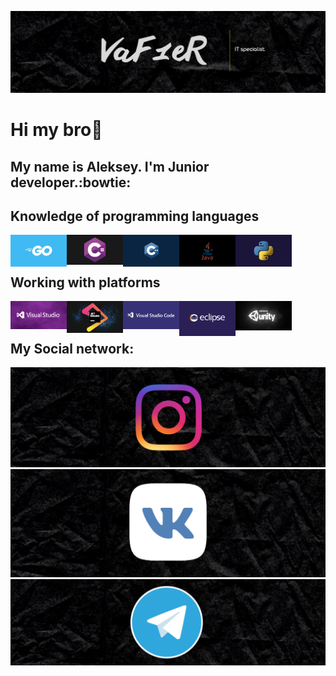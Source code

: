 [![Header](https://github.com/Leshawolf/Leshawolf/blob/main/image/Header/Logo.png)](https://github.com/Leshawolf)

# Hi my bro👋
##  My name is Aleksey. I'm Junior developer.:bowtie:

## Knowledge of programming languages
<img align="left" alt="Go" width="90px" src="https://github.com/Leshawolf/Leshawolf/blob/main/image/Language/Golang.png" />
<img align="left" alt="C#" width="90px" src="https://github.com/Leshawolf/Leshawolf/blob/main/image/Language/C%23.jpeg" />
<img align="left" alt="C++" width="90px" src="https://github.com/Leshawolf/Leshawolf/blob/main/image/Language/C%2B%2B.jpeg" />
<img align="left" alt="Java" width="90px" src="https://raw.githubusercontent.com/Leshawolf/Leshawolf/main/image/Language/Java.webp" />
<img align="left" alt="Python" width="90px" src="https://github.com/Leshawolf/Leshawolf/blob/main/image/Language/Python.jpg" />
<br />
<br />

## Working with platforms

<img align="left" alt="Visual Studio 2022" width="90px" src="https://github.com/Leshawolf/Leshawolf/blob/main/image/Platforms/Visual%20Studio.jpeg" />
<img align="left" alt="JetBrains" width="90px" src="https://raw.githubusercontent.com/Leshawolf/Leshawolf/main/image/Platforms/jetbrains.webp" />
<img align="left" alt="Visual Code" width="90px" src="https://github.com/Leshawolf/Leshawolf/blob/main/image/Platforms/Visual%20Code.png" />
<img align="left" alt="Eclipse" width="90px" src="https://github.com/Leshawolf/Leshawolf/blob/main/image/Platforms/eclipse.png" />
<img align="left" alt="Unity" width="90px" src="https://github.com/Leshawolf/Leshawolf/blob/main/image/Platforms/Unity.png" />

<br />
<br />

## My Social network:
[![Footter](https://github.com/Leshawolf/Leshawolf/blob/main/image/Social%20network/Instagram.png)](https://instagram.com/a.volchek_?utm_medium=copy_link)
[![Footter](https://github.com/Leshawolf/Leshawolf/blob/main/image/Social%20network/VK.png)](https://vk.com/volchek903)
[![Footter](https://github.com/Leshawolf/Leshawolf/blob/main/image/Social%20network/Telegram.png)](https://t.me/volchek903)


